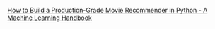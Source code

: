 
[How to Build a Production-Grade Movie Recommender in Python - A Machine Learning Handbook](https://www.freecodecamp.org/news/build-a-movie-recommendation-system-with-python/)
